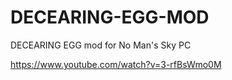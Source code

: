 # DECEARING-EGG-MOD
DECEARING EGG mod for No Man's Sky PC


https://www.youtube.com/watch?v=3-rfBsWmo0M
